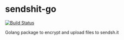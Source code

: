 # sendshit-go

[![Build Status](https://travis-ci.com/shitty-inc/sendshit-go.svg?branch=master)](https://travis-ci.com/shitty-inc/sendshit-go)

Golang package to encrypt and upload files to sendsh.it
